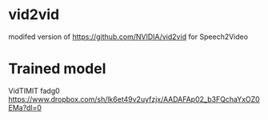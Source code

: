 # vid2vid
modifed version of https://github.com/NVIDIA/vid2vid for Speech2Video 



# Trained model

VidTIMIT fadg0
https://www.dropbox.com/sh/lk6et49v2uyfzjx/AADAFAp02_b3FQchaYxOZ0EMa?dl=0
